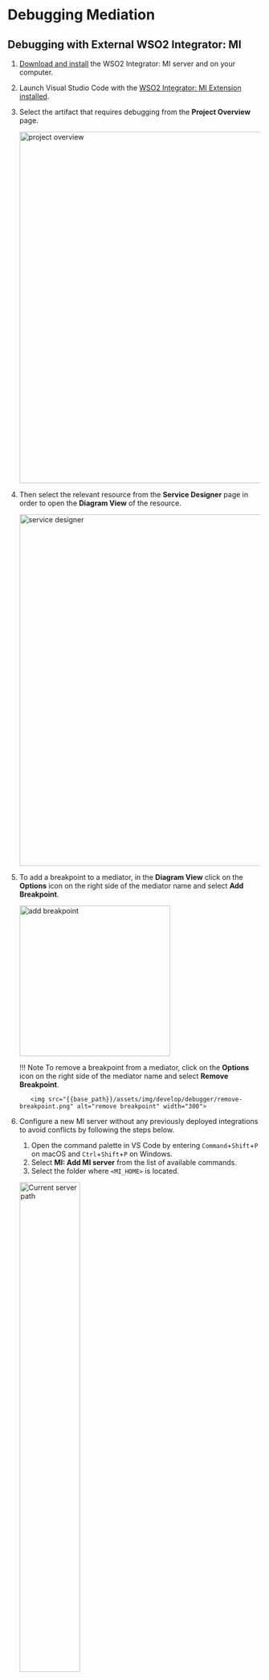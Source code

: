 # Debugging Mediation

## Debugging with External WSO2 Integrator: MI

1. [Download and install]({{base_path}}/install-and-setup/install/installing-mi) the WSO2 Integrator: MI server and on your computer.

2. Launch Visual Studio Code with the [WSO2 Integrator: MI Extension installed]({{base_path}}/develop/mi-for-vscode/install-wso2-mi-for-vscode).

3. Select the artifact that requires debugging from the **Project Overview** page.

    <img src="{{base_path}}/assets/img/develop/debugger/project-overview.png" alt="project overview" width="700">

4. Then select the relevant resource from the **Service Designer** page in order to open the **Diagram View** of the resource.

    <img src="{{base_path}}/assets/img/develop/debugger/service-designer.png" alt="service designer" width="700">

5. To add a breakpoint to a mediator, in the **Diagram View** click on the **Options** icon on the right side of the mediator name and select **Add Breakpoint**.

    <img src="{{base_path}}/assets/img/develop/debugger/add-breakpoint.png" alt="add breakpoint" width="300">
   
    !!! Note
         To remove a breakpoint from a mediator, click on the **Options** icon on the right side of the mediator name and select **Remove Breakpoint**.
   
          <img src="{{base_path}}/assets/img/develop/debugger/remove-breakpoint.png" alt="remove breakpoint" width="300">

6. Configure a new MI server without any previously deployed integrations to avoid conflicts by following the steps below.

    1. Open the command palette in VS Code by entering `Command`+`Shift`+`P` on macOS and `Ctrl`+`Shift`+`P` on Windows.
    2. Select **MI: Add MI server** from the list of available commands.
    3. Select the folder where `<MI_HOME>` is located.
   
      <a href="{{base_path}}/assets/img/develop/mi-for-vscode/qsg/current-server-path.png"><img src="{{base_path}}/assets/img/develop/mi-for-vscode/qsg/current-server-path.png" alt="Current server path" width="50%"></a>
      
    !!! Note
         Mediation debugging with the MI for VSCode extension is supported on Windows starting from MI server version 4.3.0. 

7. Select the **Run and Debug** extension from the left side panel and then click on the **Run and Debug** button.

    <img src="{{base_path}}/assets/img/develop/debugger/run-and-debug.png" alt="run debug" width="700">

8. Select **MI: Run and Debug** as the debugger.

    <img src="{{base_path}}/assets/img/develop/debugger/select-debugger.png" alt="debugger selection" width="700">

Then the server will start up in debug mode and the server logs can be viewed in the Output alongside with the Debug Console.

<img src="{{base_path}}/assets/img/develop/debugger/terminal-view.png" alt="terminal view" width="700">

Once the server is up, send a request to the WSO2 Integrator: MI and start debugging the flow.

<img src="{{base_path}}/assets/img/develop/debugger/with-breakpoints.png" alt="breakpoints" width="300">

You can use the below controlling panel to debug the flow by performing operations like step over, restart, pause, and stop.

<img src="{{base_path}}/assets/img/develop/debugger/debugger-controls.png" alt="debugger controls" width="700">

## Information provided by the Debugger Tool

When your target artifact gets a request message and when the mediation flow reaches a mediator marked as a breakpoint, the message mediation process suspends at that point.

There are two segments in the **Variables** section, namely **Server Internals** and **Message Envelope**.

 <img src="{{base_path}}/assets/img/develop/debugger/variables.png" alt="variables" width="700">

You can view the message payload in the **Message Envelope** section and you can view the message mediation properties in the **Server Internals** section.

The **Server Internals** section contains properties of the following property scopes.

-   **Axis2-Client Scope** properties
-   **Axis2 Scope** properties
-   **Operation Scope** properties
-   **Synapse Scope** properties
-   **Transport Scope** properties

These properties can be further expanded in order to view information on the property keys and values of them as shown below.

 <img src="{{base_path}}/assets/img/develop/debugger/properties-expanded.png" alt="properties expanded" width="700">
